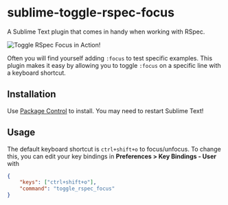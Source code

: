 # sublime-toggle-rspec-focus

A Sublime Text plugin that comes in handy when working with RSpec. 

![Toggle RSpec Focus in Action!](http://i.imgur.com/TYhUzZK.gif)

Often you will find yourself adding `:focus` to test specific examples. This plugin makes it easy by allowing you to toggle `:focus` on a specific line with a keyboard shortcut.

## Installation

Use [Package Control](https://packagecontrol.io/packages/Toggle%20RSpec%20Focus) to install. You may need to restart Sublime Text!

## Usage

The default keyboard shortcut is `ctrl+shift+o` to focus/unfocus. To change this, you can edit your key bindings in **Preferences > Key Bindings - User** with

```json
{ 
    "keys": ["ctrl+shift+o"], 
    "command": "toggle_rspec_focus" 
}
```
